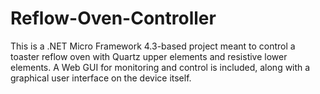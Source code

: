 # Reflow-Oven-Controller

  This is a .NET Micro Framework 4.3-based project meant to control a toaster reflow oven with Quartz upper elements and resistive lower elements.  A Web GUI for monitoring and control is included, along with a graphical user interface on the device itself.
